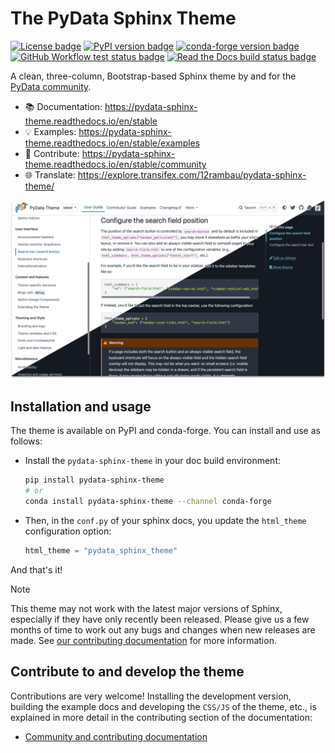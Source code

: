 # The PyData Sphinx Theme

[![License badge](https://img.shields.io/badge/License-BSD_3--Clause-yellow?logo=opensourceinitiative&logoColor=white)](https://github.com/pydata/pydata-sphinx-theme/blob/main/LICENSE)
[![PyPI version badge](https://img.shields.io/pypi/v/pydata-sphinx-theme?logo=python&logoColor=white&color=orange)](https://pypi.org/project/pydata-sphinx-theme/)
[![conda-forge version badge](https://img.shields.io/conda/vn/conda-forge/pydata-sphinx-theme.svg?logo=anaconda&logoColor=white&color=orange)](https://anaconda.org/conda-forge/pydata-sphinx-theme)
[![GitHub Workflow test status badge](https://img.shields.io/github/actions/workflow/status/pydata/pydata-sphinx-theme/tests.yml?logo=github&logoColor=white)](https://github.com/pydata/pydata-sphinx-theme/actions/workflows/tests.yml)
[![Read the Docs build status badge](https://img.shields.io/readthedocs/pydata-sphinx-theme/latest?logo=readthedocs&logoColor=white)](https://readthedocs.org/projects/pydata-sphinx-theme/builds/)

A clean, three-column, Bootstrap-based Sphinx theme by and for the [PyData community](https://pydata.org).

- :books: Documentation: https://pydata-sphinx-theme.readthedocs.io/en/stable
- :bulb: Examples: https://pydata-sphinx-theme.readthedocs.io/en/stable/examples
- :raised_hands: Contribute: https://pydata-sphinx-theme.readthedocs.io/en/stable/community
- :globe_with_meridians: Translate: https://explore.transifex.com/12rambau/pydata-sphinx-theme/

[![PyData theme - Configure the search position demo image showcasing both the light and dark theme in a single image.](./docs/_static/theme-demo-screenshot.png)](https://pydata-sphinx-theme.readthedocs.io/en/stable)

## Installation and usage

The theme is available on PyPI and conda-forge. You can install
and use as follows:

- Install the `pydata-sphinx-theme` in your doc build environment:

  ```bash
  pip install pydata-sphinx-theme
  # or
  conda install pydata-sphinx-theme --channel conda-forge
  ```

- Then, in the `conf.py` of your sphinx docs, you update the `html_theme`
  configuration option:

  ```python
  html_theme = "pydata_sphinx_theme"
  ```

And that's it!

> [!NOTE]
> This theme may not work with the latest major versions of Sphinx, especially
> if they have only recently been released. Please give us a few months of
> time to work out any bugs and changes when new releases are made.
> See [our contributing documentation](https://pydata-sphinx-theme.readthedocs.io/en/stable/community/practices/versions.html#supported-sphinx-versions) for more information.

## Contribute to and develop the theme

Contributions are very welcome! Installing the development version, building
the example docs and developing the `CSS/JS` of the theme, etc., is explained in
more detail in the contributing section of the documentation:

- [Community and contributing documentation](https://pydata-sphinx-theme.readthedocs.io/en/latest/community/index.html)
